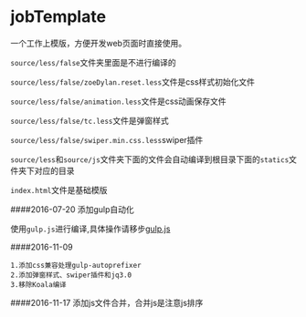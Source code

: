 # jobTemplate
一个工作上模版，方便开发web页面时直接使用。

`source/less/false`文件夹里面是不进行编译的

`source/less/false/zoeDylan.reset.less`文件是css样式初始化文件

`source/less/false/animation.less`文件是css动画保存文件

`source/less/false/tc.less`文件是弹窗样式

`source/less/false/swiper.min.css.less`swiper插件

`source/less`和`source/js`文件夹下面的文件会自动编译到根目录下面的`statics`文件夹下对应的目录

`index.html`文件是基础模版

####2016-07-20 添加gulp自动化

使用`gulp.js`进行编译,具体操作请移步[gulp.js](http://www.gulpjs.com.cn/docs/api/)


####2016-11-09

    1.添加css兼容处理gulp-autoprefixer
    2.添加弹窗样式、swiper插件和jq3.0
    3.移除Koala编译

####2016-11-17
    添加js文件合并，合并js是注意js排序